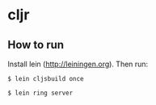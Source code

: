 # cljr

## How to run
Install lein (http://leiningen.org). Then run:

    $ lein cljsbuild once
    
    $ lein ring server
